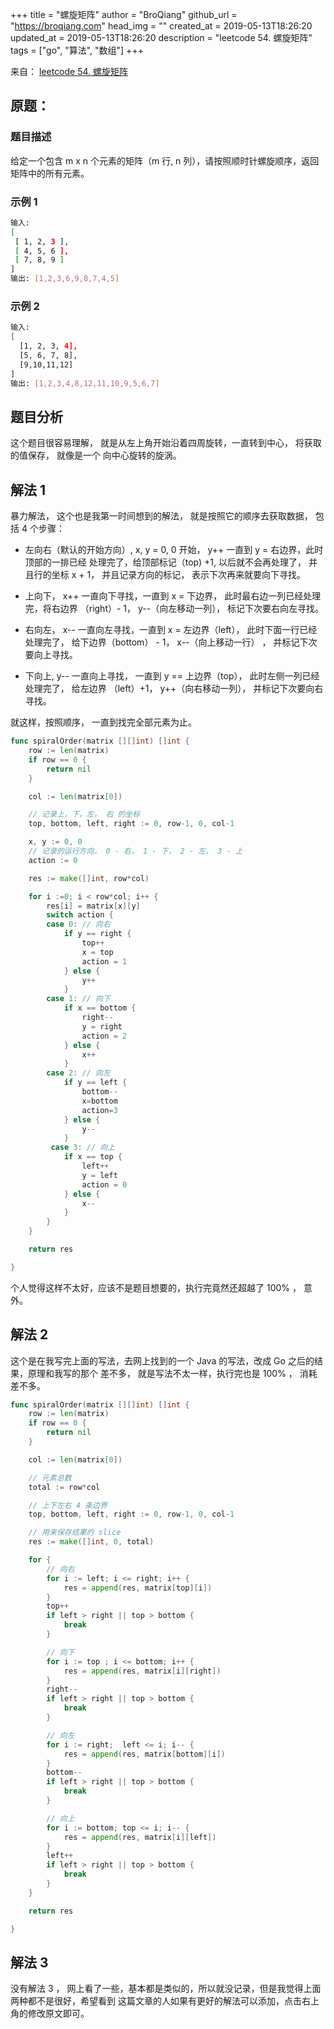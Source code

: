 +++
title = "螺旋矩阵"
author = "BroQiang"
github_url = "https://broqiang.com"
head_img = ""
created_at = 2019-05-13T18:26:20
updated_at = 2019-05-13T18:26:20
description = "leetcode 54. 螺旋矩阵"
tags = ["go", "算法", "数组"]
+++

来自： [leetcode 54. 螺旋矩阵](https://leetcode-cn.com/problems/spiral-matrix/)

## 原题：

### 题目描述

给定一个包含 m x n 个元素的矩阵（m 行, n 列），请按照顺时针螺旋顺序，返回矩阵中的所有元素。

### 示例 1

```bash
输入:
[
 [ 1, 2, 3 ],
 [ 4, 5, 6 ],
 [ 7, 8, 9 ]
]
输出: [1,2,3,6,9,8,7,4,5]
```

### 示例 2

```bash
输入:
[
  [1, 2, 3, 4],
  [5, 6, 7, 8],
  [9,10,11,12]
]
输出: [1,2,3,4,8,12,11,10,9,5,6,7]
```

## 题目分析

这个题目很容易理解， 就是从左上角开始沿着四周旋转，一直转到中心， 将获取的值保存， 就像是一个
向中心旋转的旋涡。

## 解法 1

暴力解法， 这个也是我第一时间想到的解法， 就是按照它的顺序去获取数据， 包括 4 个步骤：

+ 左向右（默认的开始方向）, x, y = 0, 0 开始， y++ 一直到 y = 右边界，此时顶部的一排已经
处理完了，给顶部标记（top) +1, 以后就不会再处理了， 并且行的坐标 x + 1， 并且记录方向的标记，
表示下次再来就要向下寻找。

+ 上向下， x++ 一直向下寻找，一直到 x = 下边界， 此时最右边一列已经处理完，将右边界
（right）- 1， y--（向左移动一列）， 标记下次要右向左寻找。

+ 右向左， x-- 一直向左寻找，一直到 x = 左边界（left）， 此时下面一行已经处理完了，
给下边界（bottom） - 1， x--（向上移动一行） ， 并标记下次要向上寻找。

+ 下向上, y-- 一直向上寻找， 一直到 y == 上边界（top）， 此时左侧一列已经处理完了， 给左边界
（left）+1， y++（向右移动一列）， 并标记下次要向右寻找。

就这样，按照顺序， 一直到找完全部元素为止。

```go
func spiralOrder(matrix [][]int) []int {
    row := len(matrix)
    if row == 0 {
        return nil
    }

    col := len(matrix[0])

    // 记录上，下，左， 右 的坐标
    top, bottom, left, right := 0, row-1, 0, col-1

    x, y := 0, 0
    // 记录的运行方向， 0 - 右， 1 - 下， 2 - 左， 3 - 上
    action := 0

    res := make([]int, row*col)

    for i :=0; i < row*col; i++ {
        res[i] = matrix[x][y]
        switch action {
        case 0: // 向右
            if y == right {
                top++
                x = top
                action = 1
            } else {
                y++
            }
        case 1: // 向下
            if x == bottom {
                right--
                y = right
                action = 2
            } else {
                x++
            }
        case 2: // 向左
            if y == left {
                bottom--
                x=bottom
                action=3
            } else {
                y--
            }
         case 3: // 向上
            if x == top {
                left++
                y = left
                action = 0
            } else {
                x--
            }
        }
    }

    return res

}
```

个人觉得这样不太好，应该不是题目想要的，执行完竟然还超越了 100% ， 意外。

## 解法 2

这个是在我写完上面的写法，去网上找到的一个 Java 的写法，改成 Go 之后的结果，原理和我写的那个
差不多， 就是写法不太一样，执行完也是 100% ， 消耗差不多。

```go
func spiralOrder(matrix [][]int) []int {
    row := len(matrix)
    if row == 0 {
        return nil
    }

    col := len(matrix[0])

    // 元素总数
    total := row*col

    // 上下左右 4 条边界
    top, bottom, left, right := 0, row-1, 0, col-1

    // 用来保存结果的 slice
    res := make([]int, 0, total)

    for {
        // 向右
        for i := left; i <= right; i++ {
            res = append(res, matrix[top][i])
        }
        top++
        if left > right || top > bottom {
            break
        }

        // 向下
        for i := top ; i <= bottom; i++ {
            res = append(res, matrix[i][right])
        }
        right--
        if left > right || top > bottom {
            break
        }

        // 向左
        for i := right;  left <= i; i-- {
            res = append(res, matrix[bottom][i])
        }
        bottom--
        if left > right || top > bottom {
            break
        }

        // 向上
        for i := bottom; top <= i; i-- {
            res = append(res, matrix[i][left])
        }
        left++
        if left > right || top > bottom {
            break
        }
    }

    return res

}
```

## 解法 3

没有解法 3 ， 网上看了一些，基本都是类似的，所以就没记录，但是我觉得上面两种都不是很好，希望看到
这篇文章的人如果有更好的解法可以添加，点击右上角的修改原文即可。